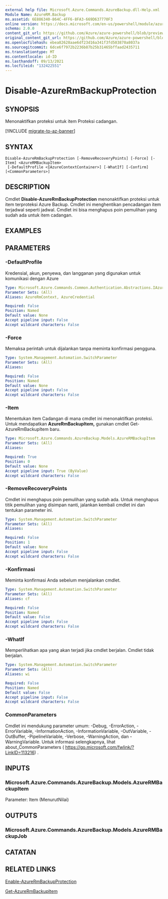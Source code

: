 ```yaml
---
external help file: Microsoft.Azure.Commands.AzureBackup.dll-Help.xml
Module Name: AzureRM.Backup
ms.assetid: 6E886340-864C-4FF6-8FA3-669D637770F3
online version: https://docs.microsoft.com/en-us/powershell/module/azurerm.backup/disable-azurermbackupprotection
schema: 2.0.0
content_git_url: https://github.com/Azure/azure-powershell/blob/preview/src/ResourceManager/AzureBackup/Commands.AzureBackup/help/Disable-AzureRmBackupProtection.md
original_content_git_url: https://github.com/Azure/azure-powershell/blob/preview/src/ResourceManager/AzureBackup/Commands.AzureBackup/help/Disable-AzureRmBackupProtection.md
ms.openlocfilehash: ebea82628aae6df23d16a341f3fd503870a8037a
ms.sourcegitcommit: 6dce6f7972b2236b87b25b31465bffaad2435711
ms.translationtype: MT
ms.contentlocale: id-ID
ms.lasthandoff: 09/13/2021
ms.locfileid: "132422551"
---
```

# Disable-AzureRmBackupProtection

## SYNOPSIS
Menonaktifkan proteksi untuk item Proteksi cadangan.

[!INCLUDE [migrate-to-az-banner](../../includes/migrate-to-az-banner.md)]

## SYNTAX

```
Disable-AzureRmBackupProtection [-RemoveRecoveryPoints] [-Force] [-Item] <AzureRMBackupItem>
 [-DefaultProfile <IAzureContextContainer>] [-WhatIf] [-Confirm] [<CommonParameters>]
```

## DESCRIPTION
Cmdlet **Disable-AzureRmBackupProtection** menonaktifkan proteksi untuk item terproteksi Azure Backup.
Cmdlet ini menghentikan pencadangan item terjadwal seperti jadwal.
Cmdlet ini bisa menghapus poin pemulihan yang sudah ada untuk item cadangan.

## EXAMPLES

## PARAMETERS

### -DefaultProfile
Kredensial, akun, penyewa, dan langganan yang digunakan untuk komunikasi dengan Azure

```yaml
Type: Microsoft.Azure.Commands.Common.Authentication.Abstractions.IAzureContextContainer
Parameter Sets: (All)
Aliases: AzureRmContext, AzureCredential

Required: False
Position: Named
Default value: None
Accept pipeline input: False
Accept wildcard characters: False
```

### -Force
Memaksa perintah untuk dijalankan tanpa meminta konfirmasi pengguna.

```yaml
Type: System.Management.Automation.SwitchParameter
Parameter Sets: (All)
Aliases:

Required: False
Position: Named
Default value: None
Accept pipeline input: False
Accept wildcard characters: False
```

### -Item
Menentukan item Cadangan di mana cmdlet ini menonaktifkan proteksi.
Untuk mendapatkan **AzureRmBackupItem,** gunakan cmdlet Get-AzureRmBackupItem baru.

```yaml
Type: Microsoft.Azure.Commands.AzureBackup.Models.AzureRMBackupItem
Parameter Sets: (All)
Aliases:

Required: True
Position: 0
Default value: None
Accept pipeline input: True (ByValue)
Accept wildcard characters: False
```

### -RemoveRecoveryPoints
Cmdlet ini menghapus poin pemulihan yang sudah ada.
Untuk menghapus titik pemulihan yang disimpan nanti, jalankan kembali cmdlet ini dan tentukan parameter ini.

```yaml
Type: System.Management.Automation.SwitchParameter
Parameter Sets: (All)
Aliases:

Required: False
Position: 1
Default value: None
Accept pipeline input: False
Accept wildcard characters: False
```

### -Konfirmasi
Meminta konfirmasi Anda sebelum menjalankan cmdlet.

```yaml
Type: System.Management.Automation.SwitchParameter
Parameter Sets: (All)
Aliases: cf

Required: False
Position: Named
Default value: False
Accept pipeline input: False
Accept wildcard characters: False
```

### -WhatIf
Memperlihatkan apa yang akan terjadi jika cmdlet berjalan.
Cmdlet tidak berjalan.

```yaml
Type: System.Management.Automation.SwitchParameter
Parameter Sets: (All)
Aliases: wi

Required: False
Position: Named
Default value: False
Accept pipeline input: False
Accept wildcard characters: False
```

### CommonParameters
Cmdlet ini mendukung parameter umum: -Debug, -ErrorAction, -ErrorVariable, -InformationAction, -InformationVariable, -OutVariable, -OutBuffer, -PipelineVariable, -Verbose, -WarningAction, dan -WarningVariable. Untuk informasi selengkapnya, lihat about_CommonParameters ( https://go.microsoft.com/fwlink/?LinkID=113216) .

## INPUTS

### Microsoft.Azure.Commands.AzureBackup.Models.AzureRMBackupItem
Parameter: Item (MenurutNilai)

## OUTPUTS

### Microsoft.Azure.Commands.AzureBackup.Models.AzureRMBackupJob

## CATATAN

## RELATED LINKS

[Enable-AzureRmBackupProtection](./Enable-AzureRmBackupProtection.md)

[Get-AzureRmBackupItem](./Get-AzureRmBackupItem.md)


